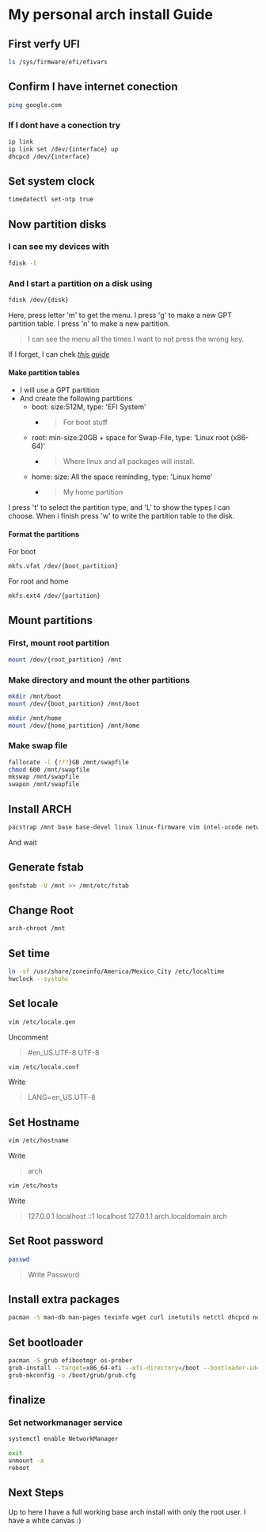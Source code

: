 # My personal arch install Guide

## First verfy UFI

```bash
ls /sys/firmware/efi/efivars
```

## Confirm I have internet conection

```bash
ping google.com
```

### If I dont have a conection try

```bash
ip link
ip link set /dev/{interface} up
dhcpcd /dev/{interface}
```

## Set system clock

```bash
timedatectl set-ntp true
```

## Now partition disks

### I can see my devices with

```bash
fdisk -l
```

### And I start a partition on a disk using

```bash
fdisk /dev/{disk}
```

Here, press letter 'm' to get the menu.
I press 'g' to make a new GPT partition table.
I press 'n' to make a new partition.

> I can see the menu all the times I want to not press the wrong key.

If I forget, I can chek _[this guide](https://www.youtube.com/watch?v=4Uc3-PIq-80)_

#### Make partition tables

- I will use a GPT partition
- And create the following partitions
  - boot: size:512M, type: 'EFI System'
    - > For boot stuff
  - root: min-size:20GB + space for Swap-File, type: 'Linux root (x86-64)'
    - > Where linux and all packages will install.
  - home: size: All the space reminding, type: 'Linux home'
    - > My home partition

I press 't' to select the partition type, and 'L' to show the types I can choose.
When i finish press 'w' to write the partition table to the disk.

#### Format the partitions

For boot

```bash
mkfs.vfat /dev/{boot_partition}
```

For root and home

```bash
mkfs.ext4 /dev/{partition}
```

## Mount partitions

### First, mount root partition

```bash
mount /dev/{root_partition} /mnt
```

### Make directory and mount the other partitions

```bash
mkdir /mnt/boot
mount /dev/{boot_partition} /mnt/boot
```

```bash
mkdir /mnt/home
mount /dev/{home_partition} /mnt/home
```

### Make swap file

```bash
fallocate -l {???}GB /mnt/swapfile
chmod 600 /mnt/swapfile
mkswap /mnt/swapfile
swapon /mnt/swapfile
```

## Install ARCH

```bash
pacstrap /mnt base base-devel linux linux-firmware vim intel-ucode networkmanager dhcpcd
```

And wait

## Generate fstab

```bash
genfstab -U /mnt >> /mnt/etc/fstab
```

## Change Root

```bash
arch-chroot /mnt
```

## Set time

```bash
ln -sf /usr/share/zoneinfo/America/Mexico_City /etc/localtime
hwclock --systohc
```

## Set locale

```bash
vim /etc/locale.gen
```

Uncomment

> #en_US.UTF-8 UTF-8

```bash
vim /etc/locale.conf
```

Write

> LANG=en_US.UTF-8

## Set Hostname

```bash
vim /etc/hostname
```

Write

> arch

```bash
vim /etc/hosts
```

Write

> 127.0.0.1 localhost
> ::1 localhost
> 127.0.1.1 arch.localdomain arch

## Set Root password

```bash
passwd
```

> Write Password

## Install extra packages

```bash
pacman -S man-db man-pages texinfo wget curl inetutils netctl dhcpcd networkmanager dialog linux-headers git
```

## Set bootloader

```bash
pacman -S grub efibootmgr os-prober
grub-install --target=x86_64-efi --efi-directory=/boot --bootloader-id=GRUB
grub-mkconfig -o /boot/grub/grub.cfg
```

## finalize

### Set networkmanager service

```bash
systemctl enable NetworkManager
```

```bash
exit
unmount -a
reboot
```

## Next Steps

Up to here I have a full working base arch install with only the root user.
I have a white canvas :)
